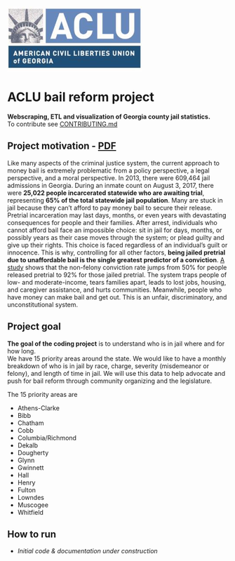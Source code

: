 ![ACLU of Georgia logo](docs/aclu_of_georgia_logo.png)

# ACLU bail reform project
**Webscraping, ETL and visualization of Georgia county jail statistics.**  
To contribute see [CONTRIBUTING.md](CONTRIBUTING.md)

## Project motivation - [PDF](https://github.com/lahoffm/aclu-bail-reform/raw/master/docs/ACLU-Bail-Reform-One-pager.pdf)

Like many aspects of the criminal justice system, the current approach to money bail is extremely problematic from a policy perspective, a legal perspective, and a moral perspective.
 In 2013, there were 609,464 jail admissions in Georgia. During an inmate count on August 3, 2017, there were **25,022 people incarcerated statewide who are awaiting trial**, 
 representing **65% of the total statewide jail population**. Many are stuck in jail because they can’t afford to pay money bail to secure their release. Pretrial incarceration may last 
 days, months, or even years with devastating consequences for people and their families.
After arrest, individuals who cannot afford bail face an impossible choice: sit in jail for days, months, or possibly years as their case moves through the system; or 
plead guilty and give up their rights. This choice is faced regardless of an individual’s guilt or innocence. This is why, controlling for all other factors, **being jailed 
pretrial due to unaffordable bail is the single greatest predictor of a conviction**. [A study](https://github.com/lahoffm/aclu-bail-reform/raw/master/docs/Investigating-the-impact-of-pretrial-detention-on-sentencing-outcomes.pdf) shows that the non-felony conviction rate jumps from 50% for people released pretrial 
to 92% for those jailed pretrial. The system traps people of low- and moderate-income, tears families apart, leads to lost jobs, housing, and caregiver assistance, and hurts communities. 
Meanwhile, people who have money can make bail and get out. This is an unfair, discriminatory, and unconstitutional system.

## Project goal
**The goal of the coding project** is to understand who is in jail where and for how long.  
We have 15 priority areas around the state. We would like to have a monthly breakdown of who is in jail by race, charge, severity (misdemeanor or felony), and length of time in jail.
We will use this data to help advocate and push for bail reform through community organizing and the legislature.

The 15 priority areas are
* Athens-Clarke
* Bibb
* Chatham
* Cobb
* Columbia/Richmond
* Dekalb
* Dougherty
* Glynn
* Gwinnett
* Hall
* Henry
* Fulton
* Lowndes
* Muscogee
* Whitfield

## How to run
* *Initial code & documentation under construction*